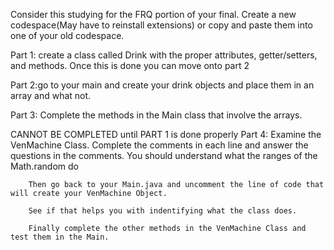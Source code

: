 Consider this studying for the FRQ portion of your final. Create a new codespace(May have to reinstall extensions) or copy and paste them into one of your old codespace.

Part 1: create a class called Drink with the proper attributes, getter/setters, and methods. Once this is done you can move onto part 2


Part 2:go to your main and create your drink objects and place them in an array and what not.

Part 3: Complete the methods in the Main class that involve the arrays.

CANNOT BE COMPLETED until PART 1 is done properly
Part 4: Examine the VenMachine Class. Complete the comments in each line and answer the questions in the comments.
        You should understand what the ranges of the Math.random do
        
        Then go back to your Main.java and uncomment the line of code that will create your VenMachine Object.

        See if that helps you with indentifying what the class does.

        Finally complete the other methods in the VenMachine Class and test them in the Main.

